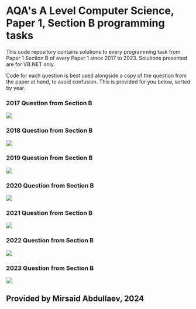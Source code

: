 # AQA's A Level Computer Science, Paper 1, Section B programming tasks

<p>This code repository contains solutions to every programming task from Paper 1 Section B of every Paper 1 since 2017 to 2023. Solutions presented are for VB.NET only.</p>
<p>Code for each question is best used alongside a copy of the question from the paper at hand, to avoid confusion. This is provided for you below, sorted by year.</p>

### 2017 Question from Section B
<img src="/Questions/2017.png"></img>

### 2018 Question from Section B
<img src="/Questions/2018.png"></img>

### 2019 Question from Section B
<img src="/Questions/2019.png"></img>

### 2020 Question from Section B
<img src="/Questions/2020.png"></img>

### 2021 Question from Section B
<img src="/Questions/2021.png"></img>

### 2022 Question from Section B
<img src="/Questions/2022.png"></img>

### 2023 Question from Section B
<img src="/Questions/2023.png"></img>

## Provided by Mirsaid Abdullaev, 2024
